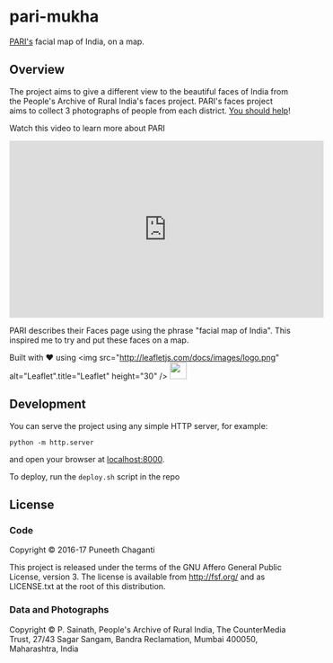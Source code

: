 # pari-mukha

[PARI's](https://ruralindiaonline.org/categories/faces/) facial map of India,
on a map.

## Overview

The project aims to give a different view to the beautiful faces of India from
the People's Archive of Rural India's faces project. PARI's faces project aims
to collect 3 photographs of people from each
district.
[You should help](https://ruralindiaonline.org/pages/send-us-photos-help-pari-capture-the-sheer-facial-diversity-of-the-indian-people/)!

Watch this video to learn more about PARI

<iframe width="560" height="315" src="https://www.youtube-nocookie.com/embed/wYp743XsOjo" frameborder="0" allowfullscreen></iframe>

PARI describes their Faces page using the phrase "facial map of India".  This
inspired me to try and put these faces on a map.

Built with ♥
using
<img src="http://leafletjs.com/docs/images/logo.png" alt="Leaflet".title="Leaflet" height="30" />
<img height="30" src="https://clojure.org/images/clojure-logo-120b.png" class="clj-logo">

## Development

You can serve the project using any simple HTTP server, for example:

    python -m http.server

and open your browser at [localhost:8000](http://localhost:8000/).

To deploy, run the `deploy.sh` script in the repo

## License

### Code

Copyright © 2016-17 Puneeth Chaganti

This project is released under the terms of the GNU Affero General Public
License, version 3.  The license is available from <http://fsf.org/> and as
LICENSE.txt at the root of this distribution.

### Data and Photographs

Copyright © P. Sainath, People's Archive of Rural India, The CounterMedia
Trust, 27/43 Sagar Sangam, Bandra Reclamation, Mumbai 400050, Maharashtra,
India

